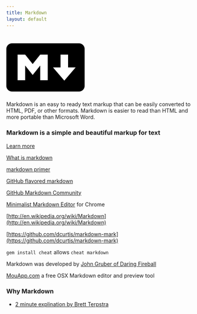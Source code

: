 ```yaml
---
title: Markdown
layout: default
---
```


# ![Markdown](/images/markdown_mark-208x128-solid.png)

Markdown is an easy to ready text markup that can be easily converted to HTML, PDF, or other formats.  Markdown is easier to read than HTML and more portable than Microsoft Word.

### Markdown is a simple and beautiful markup for text

  <a href="https://help.github.com/articles/markdown-basics" class="btn btn-lg btn-default">Learn more</a>

[What is markdown](http://whatismarkdown.com/)

[markdown primer](http://www.tuaw.com/markdown-primer)

[GitHub flavored markdown](https://help.github.com/articles/github-flavored-markdown)

[GitHub Markdown Community](http://markdown.github.io/)

[Minimalist Markdown Editor](https://chrome.google.com/webstore/detail/minimalist-markdown-edito/pghodfjepegmciihfhdipmimghiakcjf?hl=en) for Chrome

[http://en.wikipedia.org/wiki/Markdown](http://en.wikipedia.org/wiki/Markdown)

[https://github.com/dcurtis/markdown-mark](https://github.com/dcurtis/markdown-mark)

``gem install cheat`` allows ``cheat markdown``

Markdown was developed by [John Gruber of Daring Fireball](http://daringfireball.net/projects/markdown/)

[MouApp.com](http://mouapp.com/) a free OSX Markdown editor and preview tool

### Why Markdown 

* [2 minute explination by Brett Terpstra](http://brettterpstra.com/2011/08/31/why-markdown-a-two-minute-explanation/)
